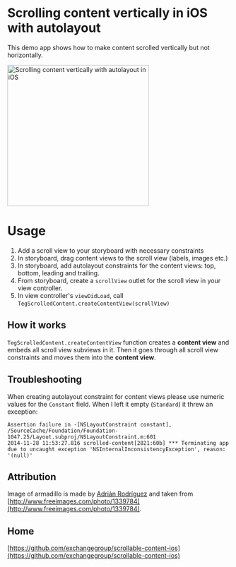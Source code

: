 # Scrolling content vertically in iOS with autolayout

This demo app shows how to make content scrolled vertically but not horizontally.

<img src='https://raw.githubusercontent.com/exchangegroup/scrollable-content-ios/master/graphics/scrolling-content-vertically-autolayout-ios.png' width='320' alt='Scrolling content vertically with autolayout in iOS'>

# Usage

1. Add a scroll view to your storyboard with necessary constraints
1. In storyboard, drag content views to the scroll view (labels, images etc.)
1. In storyboard, add autolayout constraints for the content views: top, bottom, leading and trailing.
1. From storyboard, create a `scrollView` outlet for the scroll view in your view controller.
1. In view controller's `viewDidLoad`, call `TegScrolledContent.createContentView(scrollView)`

## How it works

`TegScrolledContent.createContentView` function creates a **content view** and embeds all scroll view subviews in it.
Then it goes through all scroll view constraints and moves them into the **content view**.

## Troubleshooting

When creating autolayout constraint for content views please use numeric values for the `Constant` field. When I left it empty (`Standard`) it threw an exception:

```
Assertion failure in -[NSLayoutConstraint constant], /SourceCache/Foundation/Foundation-1047.25/Layout.subproj/NSLayoutConstraint.m:601
2014-11-28 11:53:27.816 scrolled-content[2821:60b] *** Terminating app due to uncaught exception 'NSInternalInconsistencyException', reason: '(null)'
```

## Attribution

Image of armadillo is made by [Adrián Rodríguez](http://www.freeimages.com/profile/neferto) and taken from [http://www.freeimages.com/photo/1339784](http://www.freeimages.com/photo/1339784).

## Home

[https://github.com/exchangegroup/scrollable-content-ios](https://github.com/exchangegroup/scrollable-content-ios)
